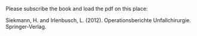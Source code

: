 Please subscribe the book and load the pdf on this place:

Siekmann, H. and Irlenbusch, L. (2012). Operationsberichte Unfallchirurgie. Springer-Verlag.
